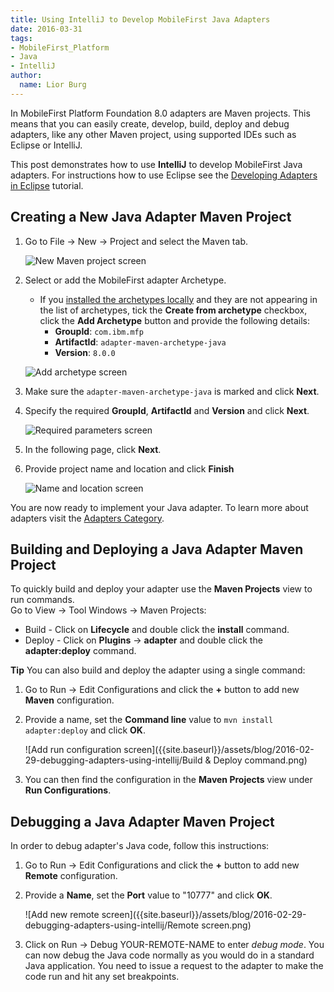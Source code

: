 ```yaml
---
title: Using IntelliJ to Develop MobileFirst Java Adapters
date: 2016-03-31
tags:
- MobileFirst_Platform
- Java
- IntelliJ
author:
  name: Lior Burg
---
```

In MobileFirst Platform Foundation 8.0 adapters are Maven projects. This means that you can easily create, develop, build, deploy and debug adapters, like any other Maven project, using supported IDEs such as Eclipse or IntelliJ.

This post demonstrates how to use **IntelliJ** to develop MobileFirst Java adapters. For instructions how to use Eclipse see the [Developing Adapters in Eclipse]({{site.baseurl}}/tutorials/en/foundation/8.0/adapters/developing-adapters) tutorial.

## Creating a New Java Adapter Maven Project
1. Go to File → New → Project and select the Maven tab.

    ![New Maven project screen]({{site.baseurl}}/assets/blog/2016-02-29-debugging-adapters-using-intellij/new-project.png)

2. Select or add the MobileFirst adapter Archetype.
    * If you [installed the archetypes locally]({{site.baseurl}}/tutorials/en/foundation/8.0/adapters/creating-adapters/#install-maven) and they are not appearing in the list of archetypes, tick the **Create from archetype** checkbox, click the **Add Archetype** button and provide the following details:
        * **GroupId**: `com.ibm.mfp`
        * **ArtifactId**: `adapter-maven-archetype-java`
        * **Version**: `8.0.0`

    ![Add archetype screen]({{site.baseurl}}/assets/blog/2016-02-29-debugging-adapters-using-intellij/add-archetype.png)

3. Make sure the `adapter-maven-archetype-java` is marked and click **Next**.

4. Specify the required **GroupId**, **ArtifactId** and **Version** and click **Next**.

    ![Required parameters screen]({{site.baseurl}}/assets/blog/2016-02-29-debugging-adapters-using-intellij/project-parameters.png)

5. In the following page, click **Next**.

6. Provide project name and location and click **Finish**

    ![Name and location screen]({{site.baseurl}}/assets/blog/2016-02-29-debugging-adapters-using-intellij/select-project-name-and-location.png)

You are now ready to implement your Java adapter. To learn more about adapters visit the [Adapters Category]({{site.baseurl}}/tutorials/en/foundation/8.0/adapters).

## Building and Deploying a Java Adapter Maven Project
To quickly build and deploy your adapter use the **Maven Projects** view to run commands.  
Go to View → Tool Windows → Maven Projects:

* Build - Click on **Lifecycle** and double click the **install** command.
* Deploy - Click on **Plugins** → **adapter** and double click the **adapter:deploy** command.

<span class="glyphicon glyphicon-info-sign" aria-hidden="true"></span> **Tip** You can also build and deploy the adapter using a single command:

1. Go to Run → Edit Configurations and click the **+** button to add new **Maven** configuration.
2. Provide a name, set the **Command line** value to `mvn install adapter:deploy` and click **OK**.

    ![Add run configuration screen]({{site.baseurl}}/assets/blog/2016-02-29-debugging-adapters-using-intellij/Build & Deploy command.png)

3. You can then find the configuration in the **Maven Projects** view under **Run Configurations**.

## Debugging a Java Adapter Maven Project
In order to debug adapter's Java code, follow this instructions:

1. Go to Run → Edit Configurations and click the **+** button to add new **Remote** configuration.
2. Provide a **Name**, set the **Port** value to "10777" and click **OK**.

    ![Add new remote screen]({{site.baseurl}}/assets/blog/2016-02-29-debugging-adapters-using-intellij/Remote screen.png)

3. Click on Run → Debug YOUR-REMOTE-NAME to enter *debug mode*. You can now debug the Java code normally as you would do in a standard Java application. You need to issue a request to the adapter to make the code run and hit any set breakpoints.
